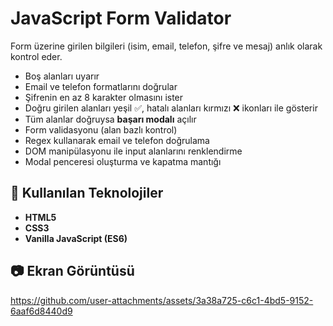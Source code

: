 # JavaScript Form Validator

Form üzerine girilen bilgileri (isim, email, telefon, şifre ve mesaj) anlık olarak kontrol eder.  
- Boş alanları uyarır  
- Email ve telefon formatlarını doğrular  
- Şifrenin en az 8 karakter olmasını ister  
- Doğru girilen alanları yeşil ✅, hatalı alanları kırmızı ❌ ikonları ile gösterir  
- Tüm alanlar doğruysa **başarı modalı** açılır  
- Form validasyonu (alan bazlı kontrol)
- Regex kullanarak email ve telefon doğrulama
- DOM manipülasyonu ile input alanlarını renklendirme
- Modal penceresi oluşturma ve kapatma mantığı


## 🚀 Kullanılan Teknolojiler
- **HTML5**
- **CSS3**
- **Vanilla JavaScript (ES6)**


## 📷 Ekran Görüntüsü

https://github.com/user-attachments/assets/3a38a725-c6c1-4bd5-9152-6aaf6d8440d9







